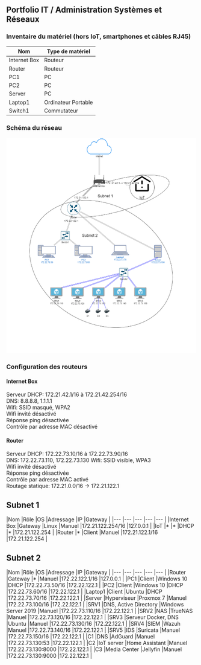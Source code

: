 ## Portfolio IT / Administration Systèmes et Réseaux

### Inventaire du matériel (hors IoT, smartphones et câbles RJ45)
|Nom	|Type de matériel	|
|---	|---	|
|Internet Box	|Routeur	|
|Router	|Routeur	|
|PC1	|PC	|
|PC2	|PC	|
|Server	|PC	|
|Laptop1	|Ordinateur Portable	|
|Switch1	|Commutateur	|

### Schéma du réseau
<img src="./Images/HomeLab_IT.png" width=800>

### Configuration des routeurs
#### Internet Box
Serveur DHCP: 172.21.42.1/16 à 172.21.42.254/16  
DNS: 8.8.8.8, 1.1.1.1  
Wifi: SSID masqué, WPA2  
Wifi invité désactivé  
Réponse ping désactivée  
Contrôle par adresse MAC désactivé  

#### Router
Serveur DHCP: 172.22.73.10/16 à 172.22.73.90/16  
DNS: 172.22.73.110, 172.22.73.130
Wifi: SSID visible, WPA3  
Wifi invité désactivé  
Réponse ping désactivée  
Contrôle par adresse MAC activé  
Routage statique: 172.21.0.0/16 -> 172.21.122.1

## Subnet 1
|Nom	|Rôle	|OS	|Adressage	|IP	|Gateway	|
|---	|---	|---	|---	|---	|
|Internet Box	|Gateway	|Linux	|Manuel	|172.21.122.254/16	|127.0.0.1	|
|IoT	|*	|*	|DHCP	|*	|172.21.122.254	|
|Router	|*	|Client	|Manuel	|172.21.122.1/16	|172.21.122.254	|

## Subnet 2
|Nom	|Rôle	|OS	|Adressage	|IP	|Gateway	|
|---	|---	|---	|---	|---	|
|Router	|Gateway	|*	|Manuel	|172.22.122.1/16	|127.0.0.1	|
|PC1	|Client	|Windows 10	|DHCP	|172.22.73.50/16	|172.22.122.1	|
|PC2	|Client	|Windows 10	|DHCP	|172.22.73.60/16	|172.22.122.1	|
|Laptop1	|Client	|Ubuntu	|DHCP	|172.22.73.70/16	|172.22.122.1	|
|Server	|Hyperviseur	|Proxmox 7	|Manuel	|172.22.73.100/16	|172.22.122.1	|
|SRV1	|DNS, Active Directory	|Windows Server 2019	|Manuel	|172.22.73.110/16	|172.22.122.1	|
|SRV2	|NAS	|TrueNAS	|Manuel	|172.22.73.120/16	|172.22.122.1	|
|SRV3	|Serveur Docker, DNS	|Ubuntu	|Manuel	|172.22.73.130/16	|172.22.122.1	|
|SRV4	|SIEM	|Wazuh	|Manuel	|172.22.73.140/16	|172.22.122.1	|
|SRV5	|IDS	|Suricata	|Manuel	|172.22.73.150/16	|172.22.122.1	|
|C1	|DNS	|AdGuard	|Manuel	|172.22.73.130:53	|172.22.122.1	|
|C2	|IoT server	|Home Assistant	|Manuel	|172.22.73.130:8000	|172.22.122.1	|
|C3	|Media Center	|Jellyfin	|Manuel	|172.22.73.130:9000	|172.22.122.1	|
